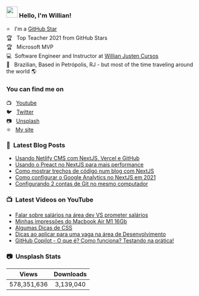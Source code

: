 ### <img src="https://media.giphy.com/media/hvRJCLFzcasrR4ia7z/giphy.gif" width="30px"> Hello, I'm Willian!

⭐ &nbsp; I'm a [GitHub Star](https://stars.github.com/profiles/willianjusten/) <br>
🏆 &nbsp; Top Teacher 2021 from GitHub Stars <br>
🏆 &nbsp; Microsoft MVP <br>
💻 &nbsp;Software Engineer and Instructor at [Willian Justen Cursos](https://willianjusten.com.br/cursos) <br>
🏡 &nbsp; Brazilian, Based in Petrópolis, RJ - but most of the time traveling around the world 🌎

### You can find me on

📺 &nbsp; [Youtube](https://www.youtube.com/WillianJustenCursos/?sub_confirmation=1) <br>
🐦 &nbsp; [Twitter](https://twitter.com/Willian_justen) <br>
📷 &nbsp; [Unsplash](https://unsplash.com/@willianjusten) <br>
⚛️ &nbsp; [My site](https://willianjusten.com.br) <br>

### 📕 &nbsp;Latest Blog Posts

<!-- BLOG:START -->
- [Usando Netlify CMS com NextJS, Vercel e GitHub](https://willianjusten.com.br/usando-netlify-cms-com-nextjs-vercel-e-github)
- [Usando o Preact no NextJS para mais performance](https://willianjusten.com.br/usando-o-preact-no-nextjs-para-mais-performance)
- [Como mostrar trechos de código num blog com NextJS](https://willianjusten.com.br/como-mostrar-trechos-de-codigo-num-blog-com-nextjs)
- [Como configurar o Google Analytics no NextJS em 2021](https://willianjusten.com.br/como-configurar-o-google-analytics-no-nextjs-em-2021)
- [Configurando 2 contas de Git no mesmo computador](https://willianjusten.com.br/configurando-2-contas-de-git-no-mesmo-computador)
<!-- BLOG:END -->

### 📺 &nbsp;Latest Videos on YouTube

<!-- YOUTUBE:START -->
- [Falar sobre salários na área dev VS prometer salários](https://www.youtube.com/watch?v=FaVz3ULk1N8)
- [Minhas impressões do Macbook Air M1 16Gb](https://www.youtube.com/watch?v=9Rp39orl1DM)
- [Algumas Dicas de CSS](https://www.youtube.com/watch?v=bOdrGg5oc3E)
- [Dicas ao aplicar para uma vaga na área de Desenvolvimento](https://www.youtube.com/watch?v=njwAbZrO-LQ)
- [GitHub Copilot - O que é? Como funciona? Testando na prática!](https://www.youtube.com/watch?v=EGiXsfyBST8)
<!-- YOUTUBE:END -->

### 📷 &nbsp;Unsplash Stats

<!-- UNSPLASH-STATS:START -->
| **Views**         | **Downloads**        |
|:-----------------:|:--------------------:|
|578,351,636   | 3,139,040 |
<!-- UNSPLASH-STATS:END -->
